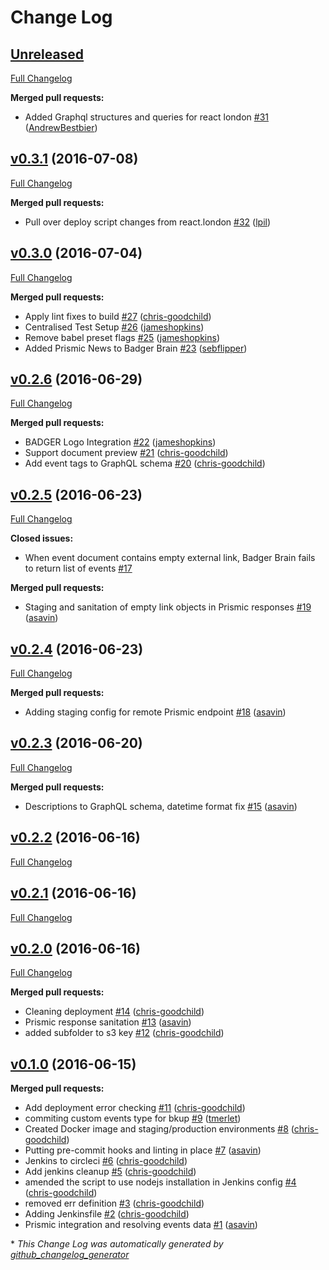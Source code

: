 # Change Log

## [Unreleased](https://github.com/redbadger/badger-brain/tree/HEAD)

[Full Changelog](https://github.com/redbadger/badger-brain/compare/v0.3.1...HEAD)

**Merged pull requests:**

- Added Graphql structures and queries for react london [\#31](https://github.com/redbadger/badger-brain/pull/31) ([AndrewBestbier](https://github.com/AndrewBestbier))

## [v0.3.1](https://github.com/redbadger/badger-brain/tree/v0.3.1) (2016-07-08)
[Full Changelog](https://github.com/redbadger/badger-brain/compare/v0.3.0...v0.3.1)

**Merged pull requests:**

- Pull over deploy script changes from react.london [\#32](https://github.com/redbadger/badger-brain/pull/32) ([lpil](https://github.com/lpil))

## [v0.3.0](https://github.com/redbadger/badger-brain/tree/v0.3.0) (2016-07-04)
[Full Changelog](https://github.com/redbadger/badger-brain/compare/v0.2.6...v0.3.0)

**Merged pull requests:**

- Apply lint fixes to build [\#27](https://github.com/redbadger/badger-brain/pull/27) ([chris-goodchild](https://github.com/chris-goodchild))
- Centralised Test Setup [\#26](https://github.com/redbadger/badger-brain/pull/26) ([jameshopkins](https://github.com/jameshopkins))
- Remove babel preset flags [\#25](https://github.com/redbadger/badger-brain/pull/25) ([jameshopkins](https://github.com/jameshopkins))
- Added Prismic News to Badger Brain [\#23](https://github.com/redbadger/badger-brain/pull/23) ([sebflipper](https://github.com/sebflipper))

## [v0.2.6](https://github.com/redbadger/badger-brain/tree/v0.2.6) (2016-06-29)
[Full Changelog](https://github.com/redbadger/badger-brain/compare/v0.2.5...v0.2.6)

**Merged pull requests:**

- BADGER Logo Integration [\#22](https://github.com/redbadger/badger-brain/pull/22) ([jameshopkins](https://github.com/jameshopkins))
- Support document preview [\#21](https://github.com/redbadger/badger-brain/pull/21) ([chris-goodchild](https://github.com/chris-goodchild))
- Add event tags to GraphQL schema [\#20](https://github.com/redbadger/badger-brain/pull/20) ([chris-goodchild](https://github.com/chris-goodchild))

## [v0.2.5](https://github.com/redbadger/badger-brain/tree/v0.2.5) (2016-06-23)
[Full Changelog](https://github.com/redbadger/badger-brain/compare/v0.2.4...v0.2.5)

**Closed issues:**

- When event document contains empty external link, Badger Brain fails to return list of events [\#17](https://github.com/redbadger/badger-brain/issues/17)

**Merged pull requests:**

- Staging and sanitation of empty link objects in Prismic responses [\#19](https://github.com/redbadger/badger-brain/pull/19) ([asavin](https://github.com/asavin))

## [v0.2.4](https://github.com/redbadger/badger-brain/tree/v0.2.4) (2016-06-23)
[Full Changelog](https://github.com/redbadger/badger-brain/compare/v0.2.3...v0.2.4)

**Merged pull requests:**

- Adding staging config for remote Prismic endpoint [\#18](https://github.com/redbadger/badger-brain/pull/18) ([asavin](https://github.com/asavin))

## [v0.2.3](https://github.com/redbadger/badger-brain/tree/v0.2.3) (2016-06-20)
[Full Changelog](https://github.com/redbadger/badger-brain/compare/v0.2.2...v0.2.3)

**Merged pull requests:**

- Descriptions to GraphQL schema, datetime format fix [\#15](https://github.com/redbadger/badger-brain/pull/15) ([asavin](https://github.com/asavin))

## [v0.2.2](https://github.com/redbadger/badger-brain/tree/v0.2.2) (2016-06-16)
[Full Changelog](https://github.com/redbadger/badger-brain/compare/v0.2.1...v0.2.2)

## [v0.2.1](https://github.com/redbadger/badger-brain/tree/v0.2.1) (2016-06-16)
[Full Changelog](https://github.com/redbadger/badger-brain/compare/v0.2.0...v0.2.1)

## [v0.2.0](https://github.com/redbadger/badger-brain/tree/v0.2.0) (2016-06-16)
[Full Changelog](https://github.com/redbadger/badger-brain/compare/v0.1.0...v0.2.0)

**Merged pull requests:**

- Cleaning deployment [\#14](https://github.com/redbadger/badger-brain/pull/14) ([chris-goodchild](https://github.com/chris-goodchild))
- Prismic response sanitation [\#13](https://github.com/redbadger/badger-brain/pull/13) ([asavin](https://github.com/asavin))
- added subfolder to s3 key [\#12](https://github.com/redbadger/badger-brain/pull/12) ([chris-goodchild](https://github.com/chris-goodchild))

## [v0.1.0](https://github.com/redbadger/badger-brain/tree/v0.1.0) (2016-06-15)
**Merged pull requests:**

- Add deployment error checking [\#11](https://github.com/redbadger/badger-brain/pull/11) ([chris-goodchild](https://github.com/chris-goodchild))
- commiting custom events type for bkup [\#9](https://github.com/redbadger/badger-brain/pull/9) ([tmerlet](https://github.com/tmerlet))
- Created Docker image and staging/production environments [\#8](https://github.com/redbadger/badger-brain/pull/8) ([chris-goodchild](https://github.com/chris-goodchild))
- Putting pre-commit hooks and linting in place [\#7](https://github.com/redbadger/badger-brain/pull/7) ([asavin](https://github.com/asavin))
- Jenkins to circleci [\#6](https://github.com/redbadger/badger-brain/pull/6) ([chris-goodchild](https://github.com/chris-goodchild))
- Add jenkins cleanup [\#5](https://github.com/redbadger/badger-brain/pull/5) ([chris-goodchild](https://github.com/chris-goodchild))
- amended the script to use nodejs installation in Jenkins config [\#4](https://github.com/redbadger/badger-brain/pull/4) ([chris-goodchild](https://github.com/chris-goodchild))
- removed err definition [\#3](https://github.com/redbadger/badger-brain/pull/3) ([chris-goodchild](https://github.com/chris-goodchild))
- Adding Jenkinsfile [\#2](https://github.com/redbadger/badger-brain/pull/2) ([chris-goodchild](https://github.com/chris-goodchild))
- Prismic integration and resolving events data [\#1](https://github.com/redbadger/badger-brain/pull/1) ([asavin](https://github.com/asavin))



\* *This Change Log was automatically generated by [github_changelog_generator](https://github.com/skywinder/Github-Changelog-Generator)*